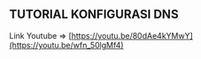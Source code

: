 ## TUTORIAL KONFIGURASI DNS

Link Youtube => [https://youtu.be/80dAe4kYMwY](https://youtu.be/wfn_50lgMf4)
